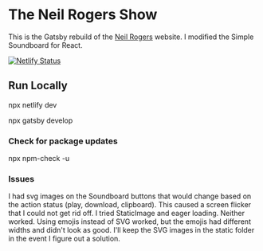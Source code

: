 # The Neil Rogers Show

This is the Gatsby rebuild of the [Neil Rogers](https://neilrogers.org) website. I modified the Simple Soundboard for React.

[![Netlify Status](https://api.netlify.com/api/v1/badges/21e91175-f04a-4458-8c3b-2a11caaaed05/deploy-status)](https://app.netlify.com/sites/neil-rogers/deploys)

## Run Locally

npx netlify dev

npx gatsby develop

### Check for package updates

npx npm-check -u

### Issues

I had svg images on the Soundboard buttons that would change based on the action status (play, download, clipboard). This caused a screen flicker that I could not get rid off. I tried StaticImage and eager loading. Neither worked. Using emojis instead of SVG worked, but the emojis had different widths and didn't look as good. I'll keep the SVG images in the static folder in the event I figure out a solution.
